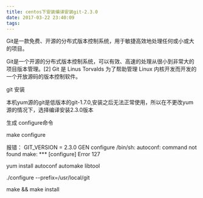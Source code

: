 ```yaml
---
title: centos下安装编译安装git-2.3.0
date: 2017-03-22 23:40:09
tags:
---
```


Git是一款免费、开源的分布式版本控制系统，用于敏捷高效地处理任何或小或大的项目。

Git是一个开源的分布式版本控制系统，可以有效、高速的处理从很小到非常大的项目版本管理。[2]  Git 是 Linus Torvalds 为了帮助管理 Linux 内核开发而开发的一个开放源码的版本控制软件。

git 安装

本机yum源的git是低版本的git-1.7.0,安装之后无法正常使用，所以在不更改yum源的情况下，选择编译安装2.3.0版本

生成 configure命令

make configure

报错： GIT_VERSION = 2.3.0
    GEN configure
/bin/sh: autoconf: command not found
make: *** [configure] Error 127

yum install autoconf automake libtool

./configure --prefix=/usr/local/git

make && make install


